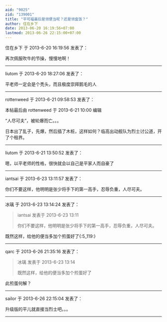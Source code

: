 ```yaml
---
aid: "9025"
zid: "139001"
title: "平可福最后是领便当呢？还是领盒饭？"
author: 住在乡下
date: 2013-06-20 16:19:56+07:00
lastmod: 2013-06-26 22:15:00+07:00
---
```


住在乡下 于 2013-6-20 16:19:56 发表了：

再次佩服吹牛的节操，慢慢地啊！

---

liutom 于 2013-6-20 18:27:06 发表了：

平老师一定会是个秃头，而且极度崇拜鹅毛的人

---

rottenweed 于 2013-6-21 09:58:53 发表了：

本帖最后由 rottenweed 于 2013-6-21 10:00 编辑

“人尽可夫”，被轮爆而亡。。。

日本出了乱子，先爆，然后插了木桩，这样如何？临高出动舰队为烈士讨公道，开了个租界。

---

liutom 于 2013-6-21 13:50:52 发表了：

嗯，以平老师的性格，很快就会以自己是平家人而自豪了

---

iantsai 于 2013-6-23 13:11:57 发表了：

你们不要这样，他明明是张少将手下的第一高手，忍辱负重，人尽可夫。

---

冰璃 于 2013-6-23 13:14:24 发表了：

> iantsai 发表于 2013-6-23 13:11
>
> 你们不要这样，他明明是张少将手下的第一高手，忍辱负重，人尽可夫。

既然这样，给他的便当多加个煎蛋好了{:5_119:}

---

qarc 于 2013-6-26 21:35:16 发表了：

> 冰璃 发表于 2013-6-23 13:14
>
> 既然这样，给他的便当多加个煎蛋好了

此煎蛋何解？

---

sailor 于 2013-6-26 22:15:04 发表了：

升级版的平儿就直接当烈士吧。。。

---
